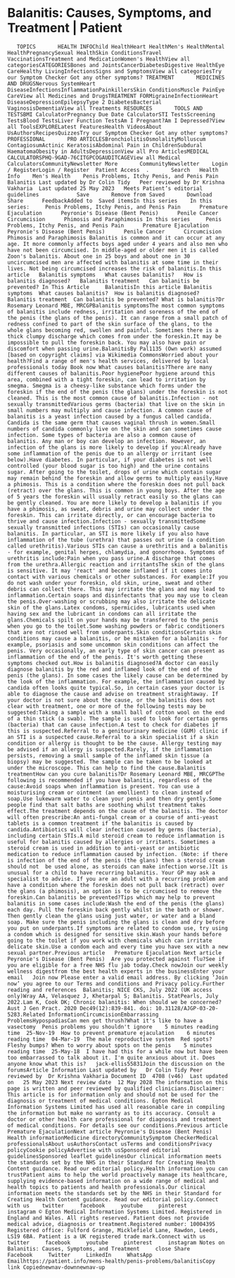 # Balanitis: Causes, Symptoms, and Treatment | Patient

       TOPICS       HEALTH INFOChild HealthHeart HealthMen's HealthMental HealthPregnancySexual HealthSkin ConditionsTravel VaccinationsTreatment and MedicationWomen's HealthView all categoriesCATEGORIESBones and JointsCancerDiabetesDigestive HealthEye CareHealthy LivingInfectionsSigns and SymptomsView all categoriesTry our Symptom Checker Got any other symptoms? TREATMENT       MEDICINES AND DRUGSNervous SystemHeart DiseaseInfectionsInflammationPainkillersSkin ConditionsMuscle PainEye CareView all Medicines and DrugsTREATMENT FORMigraineInfectionHeart DiseaseDepressionEpilepsyType 2 DiabetesBacterial VaginosisDementiaView all Treatments RESOURCES       TOOLS AND TESTSBMI CalculatorPregnancy Due Date CalculatorSTI TestsScreening TestsBlood TestsLiver Function TestsAm I Pregnant?Am I Depressed?View all ToolsEXPLORELatest FeaturesHealth VideosAbout UsAuthorsRecipesQuizzesTry our Symptom Checker Got any other symptoms? PROFESSIONAL       PRO ARTICLESBronchiolitisOsmolalityMolluscum ContagiosumActinic KeratosisAbdominal Pain in ChildrenSubdural HaematomaObesity in AdultsDepressionView all Pro ArticlesMEDICAL CALCULATORSPHQ-9GAD-76CITGPCOGAUDITCAGEView all Medical CalculatorsCommunityNewsletter More       CommunityNewsletter    Login / RegisterLogin / Register  Patient Access  .       Search   Health Info    Men's Health    Penis Problems, Itchy Penis, and Penis Pain  Balanitis Last updated by Dr Colin Tidy   Peer reviewed by Dr Krishna Vakharia  Last updated 25 May 2023   Meets Patient’s editorial guidelines            Save       Remove from Saved       Download      Share      FeedbackAdded to  Saved itemsIn this series    In this series:     Penis Problems, Itchy Penis, and Penis Pain      Premature Ejaculation      Peyronie's Disease (Bent Penis)      Penile Cancer      Circumcision      Phimosis and Paraphimosis In this series     Penis Problems, Itchy Penis, and Penis Pain      Premature Ejaculation      Peyronie's Disease (Bent Penis)      Penile Cancer      Circumcision      Phimosis and Paraphimosis Balanitis is common and it can occur at any age. It more commonly affects boys aged under 4 years and also men who have not been circumcised. In middle-aged or older men it is called Zoon's balanitis. About one in 25 boys and about one in 30 uncircumcised men are affected with balanitis at some time in their lives. Not being circumcised increases the risk of balanitis.In this article   Balanitis symptoms   What causes balanitis?   How is balanitis diagnosed?   Balanitis treatment   Can balanitis be prevented? In This Article     BalanitisIn this article Balanitis symptoms  What causes balanitis?  How is balanitis diagnosed?  Balanitis treatment  Can balanitis be prevented? What is balanitis?Dr Rosemary Leonard MBE, MRCGPBalanitis symptomsThe most common symptoms of balanitis include redness, irritation and soreness of the end of the penis (the glans of the penis). It can range from a small patch of redness confined to part of the skin surface of the glans, to the whole glans becoming red, swollen and painful. Sometimes there is a thick clumpy discharge which comes from under the foreskin.It may be impossible to pull the foreskin back. You may also have pain or discomfort when passing urine.BalanitisBy Pal1135 (Own work) assumed [based on copyright claims] via Wikimedia CommonsWorried about your health?Find a range of men's health services, delivered by local professionals today Book now What causes balanitis?There are many different causes of balanitis.Poor hygienePoor hygiene around this area, combined with a tight foreskin, can lead to irritation by smegma. Smegma is a cheesy-like substance which forms under the foreskin if the end of the penis (the glans) under the foreskin is not cleaned. This is the most common cause of balanitis.Infection - not sexually transmittedVarious germs (bacteria) that live on the skin in small numbers may multiply and cause infection. A common cause of balanitis is a yeast infection caused by a fungus called candida. Candida is the same germ that causes vaginal thrush in women.Small numbers of candida commonly live on the skin and can sometimes cause infection. Some types of bacteria are also a common cause of balanitis. Any man or boy can develop an infection. However, an infection of the glans is more likely to develop if you:Already have some inflammation of the penis due to an allergy or irritant (see below).Have diabetes. In particular, if your diabetes is not well controlled (your blood sugar is too high) and the urine contains sugar. After going to the toilet, drops of urine which contain sugar may remain behind the foreskin and allow germs to multiply easily.Have a phimosis. This is a condition where the foreskin does not pull back (retract) over the glans. This is common in young boys. After the age of 5 years the foreskin will usually retract easily so the glans can be gently cleaned. You are more likely to develop a balanitis if you have a phimosis, as sweat, debris and urine may collect under the foreskin. This can irritate directly, or can encourage bacteria to thrive and cause infection.Infection - sexually transmittedSome sexually transmitted infections (STIs) can occasionally cause balanitis. In particular, an STI is more likely if you also have inflammation of the tube (urethra) that passes out urine (a condition called urethritis).Various STIs can cause a urethritis and a balanitis - for example, genital herpes, chlamydia, and gonorrhoea. Symptoms of urethritis include:Pain when you pass urine.A discharge that comes from the urethra.Allergic reaction and irritantsThe skin of the glans is sensitive. It may 'react' and become inflamed if it comes into contact with various chemicals or other substances. For example:If you do not wash under your foreskin, old skin, urine, sweat and other debris can collect there. This may irritate the glans and may lead to inflammation.Certain soaps and disinfectants that you may use to clean the penis.Over-washing or scrubbing may also irritate the delicate skin of the glans.Latex condoms, spermicides, lubricants used when having sex and the lubricant in condoms can all irritate the glans.Chemicals spilt on your hands may be transferred to the penis when you go to the toilet.Some washing powders or fabric conditioners that are not rinsed well from underpants.Skin conditionsCertain skin conditions may cause a balanitis, or be mistaken for a balanitis - for example, psoriasis and some uncommon skin conditions can affect the penis. Very occasionally, an early type of skin cancer can present as inflammation of the end of the penis. It's worth getting these symptoms checked out.How is balanitis diagnosed?A doctor can easily diagnose balanitis by the red and inflamed look of the end of the penis (the glans). In some cases the likely cause can be determined by the look of the inflammation. For example, the inflammation caused by candida often looks quite typical.So, in certain cases your doctor is able to diagnose the cause and advise on treatment straightaway. If your doctor is not sure about the cause, or the balanitis does not clear with treatment, one or more of the following tests may be suggested:Taking a sample with a small ball of cotton wool on the end of a thin stick (a swab). The sample is used to look for certain germs (bacteria) that can cause infection.A test to check for diabetes if this is suspected.Referral to a genitourinary medicine (GUM) clinic if an STI is a suspected cause.Referral to a skin specialist if a skin condition or allergy is thought to be the cause. Allergy testing may be advised if an allergy is suspected.Rarely, if the inflammation persists, removing a small sample of the inflamed skin tissue (a biopsy) may be suggested. The sample can be taken to be looked at under the microscope. This can help to find the cause.Balanitis treatmentHow can you cure balanitis?Dr Rosemary Leonard MBE, MRCGPThe following is recommended if you have balanitis, regardless of the cause:Avoid soaps when inflammation is present. You can use a moisturising cream or ointment (an emollient) to clean instead of soap.Use lukewarm water to clean your penis and then dry gently.Some people find that salt baths are soothing whilst treatment takes effect.The treatment depends on the cause of the balanitis. The doctor will often prescribe:An anti-fungal cream or a course of anti-yeast tablets is a common treatment if the balanitis is caused by candida.Antibiotics will clear infection caused by germs (bacteria), including certain STIs.A mild steroid cream to reduce inflammation is useful for balanitis caused by allergies or irritants. Sometimes a steroid cream is used in addition to anti-yeast or antibiotic medication to reduce inflammation caused by infection. (Note: if there is infection of the end of the penis (the glans) then a steroid cream should not  be used alone, as steroids can make infection worse.)It is unusual for a child to have recurring balanitis. Your GP may ask a specialist to advise. If you are an adult with a recurring problem and have a condition where the foreskin does not pull back (retract) over the glans (a phimosis), an option is to be circumcised to remove the foreskin.Can balanitis be prevented?Tips which may help to prevent balanitis in some cases include:Wash the end of the penis (the glans) each day. Pull the foreskin back gently whilst in the bath or shower. Then gently clean the glans using just water, or water and a bland soap. Make sure the penis including the glans is clean and dry before you put on underpants.If symptoms are related to condom use, try using a condom which is designed for sensitive skin.Wash your hands before going to the toilet if you work with chemicals which can irritate delicate skin.Use a condom each and every time you have sex with a new sexual partner.Previous article   Premature Ejaculation Next article  Peyronie's Disease (Bent Penis)  Are you protected against flu?See if you are eligible for a free NHS flu jab today.Check nowJoin our weekly wellness digestfrom the best health experts in the businessEnter your email   Join now Please enter a valid email address. By clicking ‘Join now’ you agree to our Terms and conditions and Privacy policy.Further reading and references  Balanitis; NICE CKS, July 2022 (UK access only)Wray AA, Velasquez J, Khetarpal S; Balanitis. StatPearls, July 2022.Lam K, Cook DK; Chronic balanitis: When should we be concerned? Aust J Gen Pract. 2020 Dec49(12):839-841. doi: 10.31128/AJGP-03-20-5283.Related InformationCircumcisionEmbarrassing ProblemsHypospadiasCan men get thrush?What it's like to have a vasectomy  Penis problems you shouldn't ignore    5 minutes reading time  25-Nov-19  How to prevent premature ejaculation    6 minutes reading time  04-Mar-19  The male reproductive system  Red spots? Fleshy bumps? When to worry about spots on the penis    5 minutes reading time  25-May-18  I have had this for a while now but have been too embarrassed to talk about it. I'm quite anxious about it. Does anyone know what this is?   jack-ellis55831Join the discussion on the forumsArticle Information Last updated by   Dr Colin Tidy Peer reviewed by  Dr Krishna Vakharia Document ID  4708 (v46)  Last updated on   25 May 2023 Next review date  12 May 2028 The information on this page is written and peer reviewed by qualified clinicians.Disclaimer: This article is for information only and should not be used for the diagnosis or treatment of medical conditions. Egton Medical Information Systems Limited has used all reasonable care in compiling the information but make no warranty as to its accuracy. Consult a doctor or other health care professional for diagnosis and treatment of medical conditions. For details see our conditions.Previous article  Premature EjaculationNext article Peyronie's Disease (Bent Penis) Health informationMedicine directoryCommunitySymptom CheckerMedical professionalsAbout usAuthorsContact usTerms and conditionsPrivacy policyCookie policyAdvertise with usSponsored editorial guidelinesSponsored leaflet guidelinesOur clinical information meets the standards set by the NHS in their Standard for Creating Health Content guidance. Read our editorial policy.Health information you can trustPatient aims to help the world proactively manage its healthcare, supplying evidence-based information on a wide range of medical and health topics to patients and health professionals.Our clinical information meets the standards set by the NHS in their Standard for Creating Health Content guidance. Read our editorial policy.Connect with us    twitter     facebook     youtube     pinterest     instagram © Egton Medical Information Systems Limited. Registered in England and Wales. All rights reserved. Patient does not provide medical advice, diagnosis or treatment.Registered number: 10004395 Registered office: Fulford Grange, Micklefield Lane, Rawdon, Leeds, LS19 6BA. Patient is a UK registered trade mark.Connect with us    twitter     facebook     youtube     pinterest     instagram Notes on Balanitis: Causes, Symptoms, and Treatment     close Share          Facebook     Twitter     LinkedIn     WhatsApp     Emailhttps://patient.info/mens-health/penis-problems/balanitisCopy link Copiednewnav-downnewnav-up



